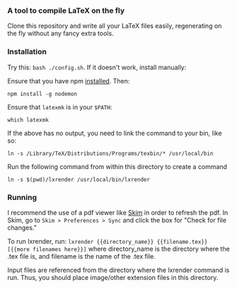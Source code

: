 ### A tool to compile LaTeX on the fly
Clone this repository and write all your LaTeX files easily, regenerating on the fly without any fancy extra tools.

### Installation
Try this: `bash ./config.sh`. If it doesn't work, install manually:

Ensure that you have npm [installed](https://nodejs.org/en/download/). Then:
```
npm install -g nodemon
```
Ensure that `latexmk` is in your `$PATH`:
```
which latexmk
```
If the above has no output, you need to link the command to your bin, like so:
```
ln -s /Library/TeX/Distributions/Programs/texbin/* /usr/local/bin
```
Run the following command from within this directory to create a command
```
ln -s $(pwd)/lxrender /usr/local/bin/lxrender
```

### Running
I recommend the use of a pdf viewer like [Skim](http://skim-app.sourceforge.net/) in order to refresh the pdf. In Skim, go to `Skim > Preferences > Sync` and click the box for "Check for file changes."

To run lxrender, run:
`lxrender {{directory_name}} {{filename.tex}} [{{more filenames here}}]`
where directory_name is the directory where the .tex file is, and filename is the name of the .tex file.

Input files are referenced from the directory where the lxrender command is run. Thus, you should place image/other extension files in this directory.
